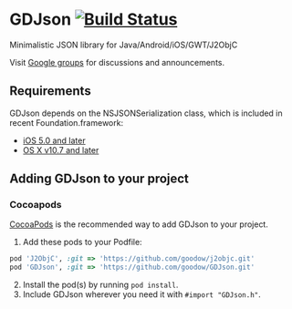 GDJson [![Build Status](https://travis-ci.org/goodow/GDJson.svg?branch=master)](https://travis-ci.org/goodow/GDJson)
=========
Minimalistic JSON library for Java/Android/iOS/GWT/J2ObjC

Visit [Google groups](https://groups.google.com/forum/#!forum/goodow-realtime) for discussions and announcements.

## Requirements

GDJson depends on the NSJSONSerialization class, which is included in recent Foundation.framework:

* [iOS 5.0 and later](https://developer.apple.com/library/ios/documentation/Foundation/Reference/NSJSONSerialization_Class/Reference/Reference.html)
* [OS X v10.7 and later](https://developer.apple.com/library/mac/documentation/Foundation/Reference/NSJSONSerialization_Class/Reference/Reference.html)

## Adding GDJson to your project

### Cocoapods

[CocoaPods](http://cocoapods.org) is the recommended way to add GDJson to your project.

1. Add these pods to your Podfile:
```ruby
pod 'J2ObjC', :git => 'https://github.com/goodow/j2objc.git'
pod 'GDJson', :git => 'https://github.com/goodow/GDJson.git'
```
2. Install the pod(s) by running `pod install`.
3. Include GDJson wherever you need it with `#import "GDJson.h"`.
